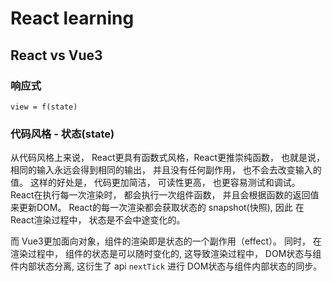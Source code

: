 # React learning

## React vs Vue3

### 响应式

`view = f(state)`

### 代码风格 - 状态(state)

从代码风格上来说， React更具有函数式风格，React更推崇纯函数， 也就是说， 相同的输入永远会得到相同的输出， 并且没有任何副作用， 也不会去改变输入的值。 这样的好处是， 代码更加简洁， 可读性更高， 也更容易测试和调试。 React在执行每一次渲染时， 都会执行一次组件函数， 并且会根据函数的返回值来更新DOM。 React的每一次渲染都会获取状态的 snapshot(快照), 因此 在React渲染过程中， 状态是不会中途变化的。 

而 Vue3更加面向对象，组件的渲染即是状态的一个副作用（effect）。 同时， 在渲染过程中， 组件的状态是可以随时变化的, 这导致渲染过程中， DOM状态与组件内部状态分离, 这衍生了 api `nextTick` 进行 DOM状态与组件内部状态的同步。